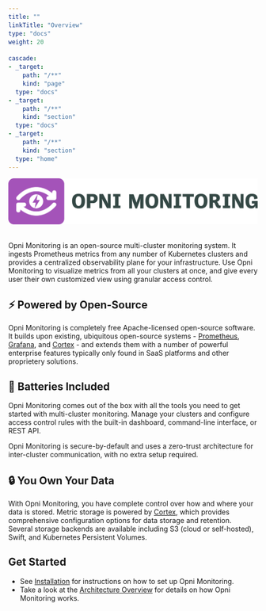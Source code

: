 ```yaml
---
title: ""
linkTitle: "Overview"
type: "docs"
weight: 20

cascade:
- _target:
    path: "/**"
    kind: "page"
  type: "docs"
- _target: 
    path: "/**"
    kind: "section"
  type: "docs"
- _target:
    path: "/**" 
    kind: "section"
  type: "home"
---
```


<img src="static/logo.svg" />
<br />
<br />

Opni Monitoring is an open-source multi-cluster monitoring system. It ingests Prometheus metrics from any number of Kubernetes clusters and provides a centralized observability plane for your infrastructure. Use Opni Monitoring to visualize metrics from all your clusters at once, and give every user their own customized view using granular access control.

## ⚡ Powered by Open-Source

Opni Monitoring is completely free Apache-licensed open-source software. It builds upon existing, ubiquitous open-source systems - [Prometheus](https://prometheus.io), [Grafana](https://grafana.com), and [Cortex](https://cortexmetrics.io) - and extends them with a number of powerful enterprise features typically only found in SaaS platforms and other proprietery solutions.

## 🔋 Batteries Included

Opni Monitoring comes out of the box with all the tools you need to get started with multi-cluster monitoring. Manage your clusters and configure access control rules with the built-in dashboard, command-line interface, or REST API. 

Opni Monitoring is secure-by-default and uses a zero-trust architecture for inter-cluster communication, with no extra setup required.

## 🔒 You Own Your Data

With Opni Monitoring, you have complete control over how and where your data is stored. Metric storage is powered by [Cortex](https://cortexmetrics.io), which provides comprehensive configuration options for data storage and retention. Several storage backends are available including S3 (cloud or self-hosted), Swift, and Kubernetes Persistent Volumes.

## Get Started

* See [Installation](installation/) for instructions on how to set up Opni Monitoring.
* Take a look at the [Architecture Overview](architecture/) for details on how Opni Monitoring works.